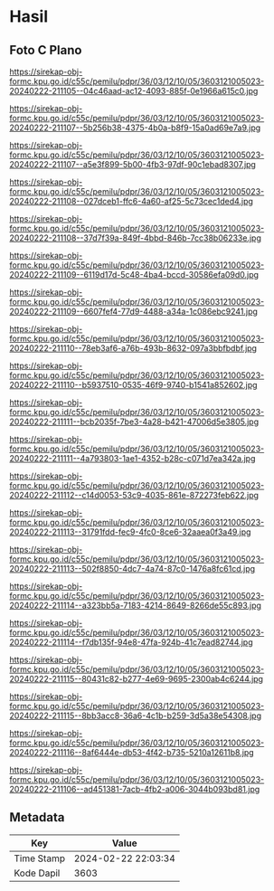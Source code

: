 # Hasil

## Foto C Plano

https://sirekap-obj-formc.kpu.go.id/c55c/pemilu/pdpr/36/03/12/10/05/3603121005023-20240222-211105--04c46aad-ac12-4093-885f-0e1966a615c0.jpg

https://sirekap-obj-formc.kpu.go.id/c55c/pemilu/pdpr/36/03/12/10/05/3603121005023-20240222-211107--5b256b38-4375-4b0a-b8f9-15a0ad69e7a9.jpg

https://sirekap-obj-formc.kpu.go.id/c55c/pemilu/pdpr/36/03/12/10/05/3603121005023-20240222-211107--a5e3f899-5b00-4fb3-97df-90c1ebad8307.jpg

https://sirekap-obj-formc.kpu.go.id/c55c/pemilu/pdpr/36/03/12/10/05/3603121005023-20240222-211108--027dceb1-ffc6-4a60-af25-5c73cec1ded4.jpg

https://sirekap-obj-formc.kpu.go.id/c55c/pemilu/pdpr/36/03/12/10/05/3603121005023-20240222-211108--37d7f39a-849f-4bbd-846b-7cc38b06233e.jpg

https://sirekap-obj-formc.kpu.go.id/c55c/pemilu/pdpr/36/03/12/10/05/3603121005023-20240222-211109--6119d17d-5c48-4ba4-bccd-30586efa09d0.jpg

https://sirekap-obj-formc.kpu.go.id/c55c/pemilu/pdpr/36/03/12/10/05/3603121005023-20240222-211109--6607fef4-77d9-4488-a34a-1c086ebc9241.jpg

https://sirekap-obj-formc.kpu.go.id/c55c/pemilu/pdpr/36/03/12/10/05/3603121005023-20240222-211110--78eb3af6-a76b-493b-8632-097a3bbfbdbf.jpg

https://sirekap-obj-formc.kpu.go.id/c55c/pemilu/pdpr/36/03/12/10/05/3603121005023-20240222-211110--b5937510-0535-46f9-9740-b1541a852602.jpg

https://sirekap-obj-formc.kpu.go.id/c55c/pemilu/pdpr/36/03/12/10/05/3603121005023-20240222-211111--bcb2035f-7be3-4a28-b421-47006d5e3805.jpg

https://sirekap-obj-formc.kpu.go.id/c55c/pemilu/pdpr/36/03/12/10/05/3603121005023-20240222-211111--4a793803-1ae1-4352-b28c-c071d7ea342a.jpg

https://sirekap-obj-formc.kpu.go.id/c55c/pemilu/pdpr/36/03/12/10/05/3603121005023-20240222-211112--c14d0053-53c9-4035-861e-872273feb622.jpg

https://sirekap-obj-formc.kpu.go.id/c55c/pemilu/pdpr/36/03/12/10/05/3603121005023-20240222-211113--31791fdd-fec9-4fc0-8ce6-32aaea0f3a49.jpg

https://sirekap-obj-formc.kpu.go.id/c55c/pemilu/pdpr/36/03/12/10/05/3603121005023-20240222-211113--502f8850-4dc7-4a74-87c0-1476a8fc61cd.jpg

https://sirekap-obj-formc.kpu.go.id/c55c/pemilu/pdpr/36/03/12/10/05/3603121005023-20240222-211114--a323bb5a-7183-4214-8649-8266de55c893.jpg

https://sirekap-obj-formc.kpu.go.id/c55c/pemilu/pdpr/36/03/12/10/05/3603121005023-20240222-211114--f7db135f-94e8-47fa-924b-41c7ead82744.jpg

https://sirekap-obj-formc.kpu.go.id/c55c/pemilu/pdpr/36/03/12/10/05/3603121005023-20240222-211115--80431c82-b277-4e69-9695-2300ab4c6244.jpg

https://sirekap-obj-formc.kpu.go.id/c55c/pemilu/pdpr/36/03/12/10/05/3603121005023-20240222-211115--8bb3acc8-36a6-4c1b-b259-3d5a38e54308.jpg

https://sirekap-obj-formc.kpu.go.id/c55c/pemilu/pdpr/36/03/12/10/05/3603121005023-20240222-211116--8af6444e-db53-4f42-b735-5210a12611b8.jpg

https://sirekap-obj-formc.kpu.go.id/c55c/pemilu/pdpr/36/03/12/10/05/3603121005023-20240222-211106--ad451381-7acb-4fb2-a006-3044b093bd81.jpg


## Metadata

| Key        | Value               |
| ---------- | ------------------- |
| Time Stamp | 2024-02-22 22:03:34 |
| Kode Dapil | 3603                |



